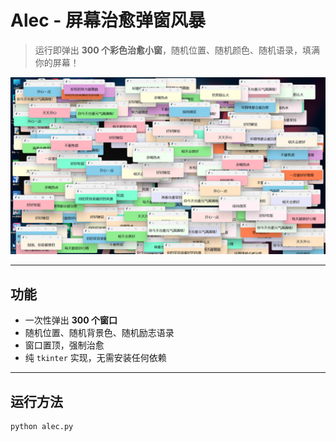 # Alec - 屏幕治愈弹窗风暴

> 运行即弹出 **300 个彩色治愈小窗**，随机位置、随机颜色、随机语录，填满你的屏幕！

![效果图](123.png)

---

## 功能

- 一次性弹出 **300 个窗口**
- 随机位置、随机背景色、随机励志语录
- 窗口置顶，强制治愈
- 纯 `tkinter` 实现，无需安装任何依赖

---

## 运行方法

```bash
python alec.py
